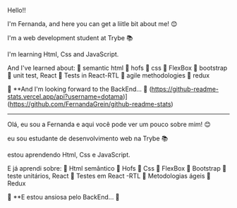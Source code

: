 Hello!! 

I'm Fernanda, and here you can get a liitle bit about me! 😊

I'm a web development student at Trybe 📚

I'm learning Html, Css and JavaScript.

And I've learned about:
🔶 semantic html
🔶 hofs
🔶 css
🔶 FlexBox
🔶 bootstrap
🔶 unit test, React
🔶 Tests in React-RTL
🔶 agile methodologies
🔶 redux

🔷 **And I'm looking forward to the BackEnd... 🔷
(https://github-readme-stats.vercel.app/api?username=dotama)](https://github.com/FernandaGrein/github-readme-stats)

______________________________________________________________________

Olá, 
eu sou a Fernanda e aqui você pode ver um pouco sobre mim! 😊

eu sou estudante de desenvolvimento web na Trybe 📚

estou aprendendo Html, Css e JavaScript.

E já aprendi sobre: 
🔶 Html semântico 
🔶 Hofs 
🔶 Css 
🔶 FlexBox 
🔶 Bootstrap
🔶 teste unitários, React 
🔶 Testes em React -RTL
🔶 Metodologias ágeis
🔶 Redux

🔷 **E estou ansiosa pelo BackEnd... 🔷
